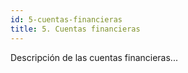 ```yaml
---
id: 5-cuentas-financieras
title: 5. Cuentas financieras
---
```

Descripción de las cuentas financieras...

